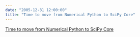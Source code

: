 ```yaml
---
date: "2005-12-31 12:00:00"
title: "Time to move from Numerical Python to SciPy Core"
---
```


[Time to move from Numerical Python to SciPy Core](/lemire/blog/2005/12-31-time-to-move-from-numerical-python-to-scipy-core)

